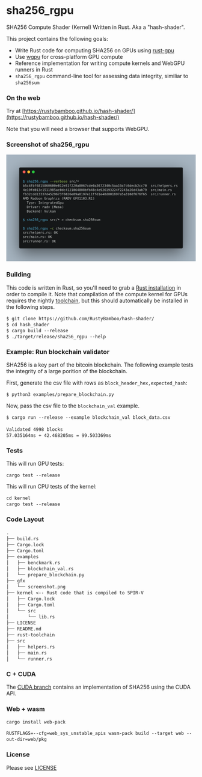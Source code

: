 # sha256_rgpu

SHA256 Compute Shader (Kernel) Written in Rust. Aka a "hash-shader".

This project contains the following goals:
- Write Rust code for computing SHA256 on GPUs using [rust-gpu](https://github.com/EmbarkStudios/rust-gpu)
- Use [wgpu](https://github.com/gfx-rs/wgpu) for cross-platform GPU compute
- Reference implementation for writing compute kernels and WebGPU runners in Rust
- `sha256_rgpu` command-line tool for assessing data integrity, similiar to `sha256sum`

### On the web

Try at [https://rustybamboo.github.io/hash-shader/](https://rustybamboo.github.io/hash-shader/)

Note that you will need a browser that supports WebGPU. 

### Screenshot of sha256_rgpu

![](gfx/screenshot.png)

### Building

This code is written in Rust, so you'll need to grab a [Rust installation](https://www.rust-lang.org/learn/get-started) in order to compile it. Note that compilation of the compute kernel for GPUs requires the nightly [toolchain](./rust-toolchain), but this should automatically be installed in the following steps.

```
$ git clone https://github.com/RustyBamboo/hash-shader/
$ cd hash_shader
$ cargo build --release
$ ./target/release/sha256_rgpu --help
```



### Example: Run blockchain validator

SHA256 is a key part of the bitcoin blockchain. The following example tests the integrity of a large porition of the blockchain.

First, generate the csv file with rows as `block_header_hex,expected_hash`:

```
$ python3 examples/prepare_blockchain.py
```

Now, pass the csv file to the `blockchain_val` example.

```
$ cargo run --release --example blockchain_val block_data.csv

Validated 4998 blocks
57.035164ms + 42.468205ms = 99.503369ms
```


### Tests
This will run GPU tests:
```
cargo test --release
```             

This will run CPU tests of the kernel:
```
cd kernel
cargo test --release
```

### Code Layout

```
.
├── build.rs
├── Cargo.lock
├── Cargo.toml
├── examples
│   ├── benckmark.rs
│   ├── blockchain_val.rs
│   └── prepare_blockchain.py
├── gfx
│   └── screenshot.png
├── kernel <-- Rust code that is compiled to SPIR-V
│   ├── Cargo.lock
│   ├── Cargo.toml
│   └── src
│       └── lib.rs
├── LICENSE
├── README.md
├── rust-toolchain
├── src
│   ├── helpers.rs
│   ├── main.rs
│   └── runner.rs
```

### C + CUDA

The [CUDA branch](https://github.com/RustyBamboo/hash-shader/tree/cuda) contains an implementation of SHA256 using the CUDA API.

### Web + wasm

```
cargo install web-pack
```

```
RUSTFLAGS=--cfg=web_sys_unstable_apis wasm-pack build --target web --out-dir=web/pkg
```

### License

Please see [LICENSE](./LICENSE)